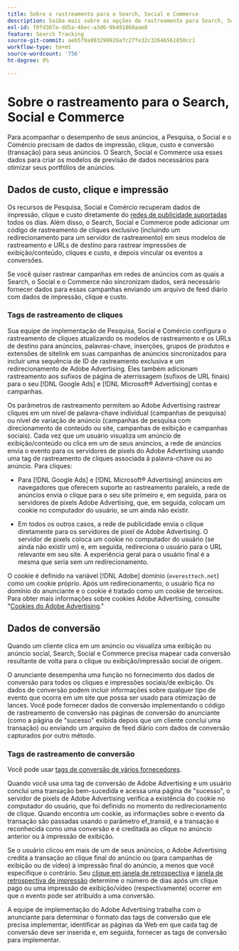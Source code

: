 ```yaml
---
title: Sobre o rastreamento para o Search, Social e Commerce
description: Saiba mais sobre as opções de rastreamento para Search, Social e Commerce.
exl-id: f0fd367a-dd5a-46ec-a3d6-9b491860aae8
feature: Search Tracking
source-git-commit: aeb5f9a903290926afc27fe32c32646561850cc1
workflow-type: tm+mt
source-wordcount: '756'
ht-degree: 0%

---
```


# Sobre o rastreamento para o Search, Social e Commerce

Para acompanhar o desempenho de seus anúncios, a Pesquisa, o Social e o Comércio precisam de dados de impressão, clique, custo e conversão (transação) para seus anúncios. O Search, Social e Commerce usa esses dados para criar os modelos de previsão de dados necessários para otimizar seus portfólios de anúncios.

## Dados de custo, clique e impressão

Os recursos de Pesquisa, Social e Comércio recuperam dados de impressão, clique e custo diretamente do [redes de publicidade suportadas](/help/search-social-commerce/introduction/supported-inventory.md) todos os dias. Além disso, o Search, Social e Commerce pode adicionar um código de rastreamento de cliques exclusivo (incluindo um redirecionamento para um servidor de rastreamento) em seus modelos de rastreamento e URLs de destino para rastrear impressões de exibição/conteúdo, cliques e custo, e depois vincular os eventos a conversões.

Se você quiser rastrear campanhas em redes de anúncios com as quais a Search, o Social e o Commerce não sincronizam dados, será necessário fornecer dados para essas campanhas enviando um arquivo de feed diário com dados de impressão, clique e custo.

### Tags de rastreamento de cliques

Sua equipe de implementação de Pesquisa, Social e Comércio configura o rastreamento de cliques atualizando os modelos de rastreamento e os URLs de destino para anúncios, palavras-chave, inserções, grupos de produtos e extensões de sitelink em suas campanhas de anúncios sincronizados para incluir uma sequência de ID de rastreamento exclusiva e um redirecionamento de Adobe Advertising. Eles também adicionam rastreamento aos sufixos de página de aterrissagem (sufixos de URL finais) para o seu [!DNL Google Ads] e [!DNL Microsoft® Advertising] contas e campanhas.

Os parâmetros de rastreamento permitem ao Adobe Advertising rastrear cliques em um nível de palavra-chave individual (campanhas de pesquisa) ou nível de variação de anúncio (campanhas de pesquisa com direcionamento de conteúdo ou site, campanhas de exibição e campanhas sociais). Cada vez que um usuário visualiza um anúncio de exibição/conteúdo ou clica em um de seus anúncios, a rede de anúncios envia o evento para os servidores de pixels do Adobe Advertising usando uma tag de rastreamento de cliques associada à palavra-chave ou ao anúncio. Para cliques:

* Para [!DNL Google Ads] e [!DNL Microsoft® Advertising] anúncios em navegadores que oferecem suporte ao rastreamento paralelo, a rede de anúncios envia o clique para o seu site primeiro e, em seguida, para os servidores de pixels Adobe Advertising, que, em seguida, colocam um cookie no computador do usuário, se um ainda não existir.

* Em todos os outros casos, a rede de publicidade envia o clique diretamente para os servidores de pixel de Adobe Advertising. O servidor de pixels coloca um cookie no computador do usuário (se ainda não existir um) e, em seguida, redireciona o usuário para o URL relevante em seu site. A experiência geral para o usuário final é a mesma que seria sem um redirecionamento.

O cookie é definido na variável [!DNL Adobe] domínio (`everesttech.net`) como um cookie próprio. Após um redirecionamento, o usuário fica no domínio do anunciante e o cookie é tratado como um cookie de terceiros. Para obter mais informações sobre cookies Adobe Advertising, consulte &quot;[Cookies do Adobe Advertising](https://experienceleague.adobe.com/docs/core-services/interface/ec-cookies/cookies-advertising-cloud.html).&quot;

## Dados de conversão

Quando um cliente clica em um anúncio ou visualiza uma exibição ou anúncio social, Search, Social e Commerce precisa mapear cada conversão resultante de volta para o clique ou exibição/impressão social de origem.

O anunciante desempenha uma função no fornecimento dos dados de conversão para todos os cliques e impressões sociais/de exibição. Os dados de conversão podem incluir informações sobre qualquer tipo de evento que ocorra em um site que possa ser usado para otimização de lances. Você pode fornecer dados de conversão implementando o código de rastreamento de conversão nas páginas de conversão do anunciante (como a página de &quot;sucesso&quot; exibida depois que um cliente conclui uma transação) ou enviando um arquivo de feed diário com dados de conversão capturados por outro método.

### Tags de rastreamento de conversão

Você pode usar [tags de conversão de vários fornecedores](/help/search-social-commerce/tracking/conversion-tracking-about.md).

Quando você usa uma tag de conversão de Adobe Advertising e um usuário conclui uma transação bem-sucedida e acessa uma página de &quot;sucesso&quot;, o servidor de pixels de Adobe Advertising verifica a existência do cookie no computador do usuário, que foi definido no momento do redirecionamento de clique. Quando encontra um cookie, as informações sobre o evento da transação são passadas usando o parâmetro ef_transid, e a transação é reconhecida como uma conversão e é creditada ao clique no anúncio anterior ou à impressão de exibição.

Se o usuário clicou em mais de um de seus anúncios, o Adobe Advertising credita a transação ao clique final do anúncio ou (para campanhas de exibição ou de vídeo) à impressão final do anúncio, a menos que você especifique o contrário. Seu [clique em janela de retrospectiva](/help/search-social-commerce/glossary.md#c-d) e [janela de retrospectiva de impressão](/help/search-social-commerce/glossary.md#i-j) determine o número de dias após um clique pago ou uma impressão de exibição/vídeo (respectivamente) ocorrer em que o evento pode ser atribuído a uma conversão.

A equipe de implementação do Adobe Advertising trabalha com o anunciante para determinar o formato das tags de conversão que ele precisa implementar, identificar as páginas da Web em que cada tag de conversão deve ser inserida e, em seguida, fornecer as tags de conversão para implementar.

